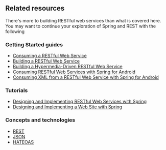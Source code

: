 ## Related resources

There's more to building RESTful web services than what is covered here. You may want to continue your exploration of Spring and REST with the following

### Getting Started guides

* [Consuming a RESTful Web Service][gs-consuming-rest]
* [Building a RESTful Web Service][gs-rest-service]
* [Building a Hypermedia-Driven RESTful Web Service][gs-rest-hateoas]
* [Consuming RESTful Web Services with Spring for Android][gs-consuming-rest-android]
* [Consuming XML from a RESTful Web Service with Spring for Android][gs-consuming-rest-xml-android]

[gs-consuming-rest]: /guides/gs/consuming-rest/
[gs-rest-service]: /guides/gs/rest-service
[gs-consuming-rest-android]: /guides/gs/consuming-rest-android/
[gs-rest-hateoas]: /guides/gs/rest-hateoas/
[gs-consuming-rest-xml-android]: /guides/gs/consuming-rest-xml-android/

### Tutorials

* [Designing and Implementing RESTful Web Services with Spring][tut-rest]
* [Designing and Implementing a Web Site with Spring][tut-web]

[tut-rest]: /guides/tutorials/rest
[tut-web]: /guides/tutorials/web

### Concepts and technologies

* [REST][u-rest]
* [JSON][u-json]
* [HATEOAS][u-hateoas]

[u-rest]: /understanding/REST
[u-json]: /understanding/JSON
[u-hateoas]: /understanding/HATEOAS


